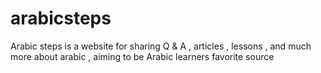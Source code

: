 arabicsteps
===========

Arabic steps is a website for sharing Q &amp; A , articles , lessons , and much more about arabic , aiming to be Arabic learners favorite source
